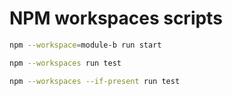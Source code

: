 # NPM workspaces scripts
```bash
npm --workspace=module-b run start
```

```bash
npm --workspaces run test
```

```bash
npm --workspaces --if-present run test
```
